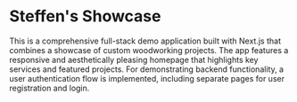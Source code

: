# Steffen's Showcase
This is a comprehensive full-stack demo application built with Next.js that combines a showcase of custom woodworking projects. The app features a responsive and aesthetically pleasing homepage that highlights key services and featured projects. For demonstrating backend functionality, a user authentication flow is implemented, including separate pages for user registration and login.